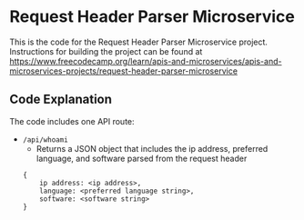 # Request Header Parser Microservice

This is the code for the Request Header Parser Microservice project. Instructions for building the project can be found at https://www.freecodecamp.org/learn/apis-and-microservices/apis-and-microservices-projects/request-header-parser-microservice

## Code Explanation
The code includes one API route:
* `/api/whoami`
    * Returns a JSON object that includes the ip address, preferred language, and software parsed from the request header
    ```
    {
        ip address: <ip address>,
        language: <preferred language string>,
        software: <software string>
    }
    ```